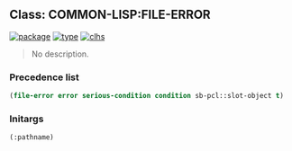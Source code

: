 ## Class: COMMON-LISP:FILE-ERROR
[![package](https://img.shields.io/badge/Package-COMMON--LISP-5f9ea0.svg?style=social&colorA=999999)](../) [![type](https://img.shields.io/badge/Type-Class-5f9ea0.svg?style=social&colorA=999999)](../#class) [![clhs](https://img.shields.io/badge/CLHS-FILE--ERROR-5f9ea0.svg?style=social&colorA=999999)](http://www.lispworks.com/documentation/HyperSpec/Body/e_file_e.htm) 

> No description.

### Precedence list
```cl
(file-error error serious-condition condition sb-pcl::slot-object t)
```
### Initargs
```cl
(:pathname)
```
